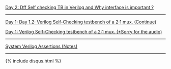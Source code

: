 [Day 2: Dff Self checking TB in Verilog and Why interface is important ?]({{site.baseurl}}/SystemVerilog-Day-2)

---------------------------------------------------------------------------------------------

[Day 1: Day 1.2: Verilog Self-Checking testbench of a 2:1 mux. (Continue)]({{site.baseurl}}/SystemVerilog-Day-1.2)

[Day 1: Verilog Self-Checking testbench of a 2:1 mux. (*Sorry for the audio)]({{site.baseurl}}/SystemVerilog-Day-1.1)

---------------------------------------------------------------------------------------------

[System Verilog Assertions (Notes)]({{site.baseurl}}/System-Verilog-Assertions)

----------------------------------------------------------------------------------------------

{% include disqus.html %}